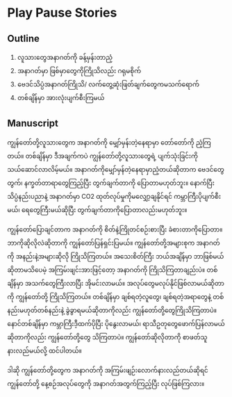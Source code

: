 # Play Pause Stories

## Outline

1. လူသားတွေအနာဂတ်ကို ခန့်မှန်းတာညံ့
2. အနာဂတ်မှာ ဖြစ်မှာတွေကိုကြိုသိလည်း ဂရုမစိုက်
3. ဗေဒင်သိပ္ပံအနာဂတ်ကြိုသိ/ လက်တွေ့ဆုံးဖြတ်ချက်တွေကမသက်ရောက်
4. တစ်ချိန်မှာ အားလုံးပျက်စီးကြမယ်

## Manuscript

ကျွန်တော်တို့လူသားတွေက အနာဂတ်ကို မျှော်မှန်းတဲ့နေရာမှာ တော်တော်ကို ညံ့ကြတယ်။ တစ်ချိန်မှာ ဒီအချက်ကပဲ ကျွန်တော်တို့လူသားတွေရဲ့ ပျက်သုံးခြင်းကို သယ်ဆောင်လာလိမ့်မယ်။ အနာဂတ်ကိုမျှော်မှန်တဲ့နေရာမှာညံ့တယ်ဆိုတာက ဗေဒင်တွေတွက်၊ နက္ခတ်တာရာတွေကြည့်ပြီး တွက်ချက်တာကို ပြောတာမဟုတ်ဘူး။ နောက်ပြီး သိပ္ပံနည်းပညာနဲ့ အနာဂတ်မှာ CO2 ထုတ်လုပ်မှုကိုမလျှော့ချနိုင်ရင် ကမ္ဘာကြီးပိုပျက်စီးမယ်၊ ရေတွေကြီးမယ်ဆိုပြီး တွက်ချက်တာကိုပြောတာလည်းမဟုတ်ဘူး။

ကျွန်တော်ပြောချင်တာက အနာဂတ်ကို စိတ်နဲ့ကြိုတင်စဉ်းစားပြီး ခံစားတာကိုပြောတာ။ ဘာကိုဆိုလိုလဲဆိုတာကို ကျွန်တော်ပြန်ရှင်းပြမယ်။ ကျွန်တော်တို့အများစုက အနာဂတ်ကို အနည်းနဲ့အများဆိုလို ကြိုသိကြတယ်။ အသေးစိတ်ကြီး ဘယ်အချိန်မှာ ဘာဖြစ်မယ်ဆိုတာမသိပေမဲ့ အကြမ်းဖျင်းအားဖြင့်တော့ အနာဂတ်ကို ကြိုသိကြတာချည်းပဲ။ တစ်ချိန်မှာ အသက်တွေကြီးလာပြီး အိုမင်းလာမယ်။ အလုပ်တွေမလုပ်နိုင်ဖြစ်လာမယ်ဆိုတာကို ကျွန်တော်တို့ ကြိုသိကြတယ်။ တစ်ချိန်မှာ ချစ်ရတဲ့လူတွေ၊ ချစ်ရတဲ့အရာတွေနဲ့ တစ်နည်းမဟုတ်တစ်နည်းနဲ့ ခွဲခွာရမယ်ဆိုတာကိုလည်း ကျွန်တော်တို့တွေကြိုသိကြတာပဲ။ နောင်တစ်ချိန်မှာ ကမ္ဘာကြီးဒီ့ထက်ပိုပြီး ပိုနွေးလာမယ်၊ ရာသီဥတုတွေဖောက်ပြန်လာမယ်ဆိုတာကိုလည်း ကျွန်တော်တို့တွေ သိကြတာပဲ။ ကျွန်တော်ဆိုလိုတာကို စာဖတ်သူနားလည်မယ်လို့ ထင်ပါတယ်။ 

ဒါဆို ကျွန်တော်တို့တွေက အနာဂတ်ကို အကြမ်းဖျဉ်းလောက်နားလည်တယ်ဆိုရင် ကျွန်တော်တို့ နေ့စဉ်အလုပ်တွေကို အနာဂတ်အတွက်ကြည့်ပြီး လုပ်ဖြစ်ကြလား။ 

